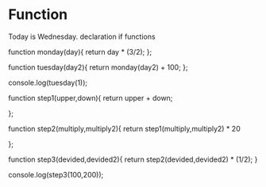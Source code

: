 # Function 
 Today is Wednesday.
declaration if functions

function monday(day){
  return day * (3/2);
};

function tuesday(day2){
  return monday(day2) + 100;
};

console.log(tuesday(1));

function step1(upper,down){
  return upper + down;

};

function step2(multiply,multiply2){
  return step1(multiply,multiply2) * 20
  
};



function step3(devided,devided2){
  return step2(devided,devided2) * (1/2);
}

console.log(step3(100,200));
